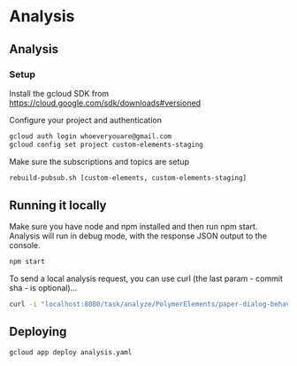 # Analysis

## Analysis
### Setup
Install the gcloud SDK from https://cloud.google.com/sdk/downloads#versioned

Configure your project and authentication
```bash
gcloud auth login whoeveryouare@gmail.com
gcloud config set project custom-elements-staging
```

Make sure the subscriptions and topics are setup
```bash
rebuild-pubsub.sh [custom-elements, custom-elements-staging]
```

## Running it locally
Make sure you have node and npm installed and then run npm start.
Analysis will run in debug mode, with the response JSON output to the console.
```bash
npm start
```

To send a local analysis request, you can use curl (the last param - commit sha - is optional)...

```bash
curl -i "localhost:8080/task/analyze/PolymerElements/paper-dialog-behavior/v1.2.7/eacabc02ab06e03f17d26e0b777b102bdc2ed556" -H "x-appengine-queuename:analysis"
```

## Deploying
```bash
gcloud app deploy analysis.yaml
```
